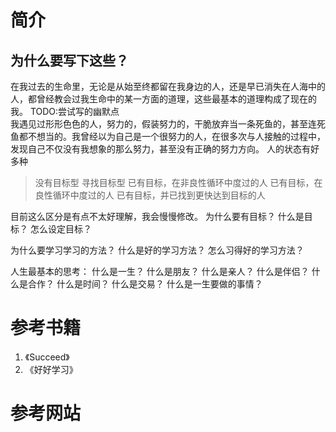 # 简介
## 为什么要写下这些？
在我过去的生命里，无论是从始至终都留在我身边的人，还是早已消失在人海中的人，都曾经教会过我生命中的某一方面的道理，这些最基本的道理构成了现在的我。
 TODO:尝试写的幽默点\
我遇见过形形色色的人，努力的，假装努力的，干脆放弃当一条死鱼的，甚至连死鱼都不想当的。我曾经以为自己是一个很努力的人，在很多次与人接触的过程中，发现自己不仅没有我想象的那么努力，甚至没有正确的努力方向。
人的状态有好多种
> 没有目标型
> 寻找目标型
> 已有目标，在非良性循环中度过的人
> 已有目标，在良性循环中度过的人
> 已有目标，并已找到更快达到目标的人

目前这么区分是有点不太好理解，我会慢慢修改。
为什么要有目标？
什么是目标？
怎么设定目标？

为什么要学习学习的方法？
什么是好的学习方法？
怎么习得好的学习方法？

人生最基本的思考：
什么是一生？
什么是朋友？
什么是亲人？
什么是伴侣？
什么是合作？
什么是时间？
什么是交易？
什么是一生要做的事情？


# 参考书籍
1. 《Succeed》
2. 《好好学习》
# 参考网站

